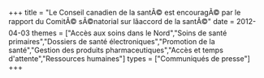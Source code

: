 +++
title = "Le Conseil canadien de la santÃ© est encouragÃ© par le rapport du ComitÃ© sÃ©natorial sur lâaccord de la santÃ©"
date = 2012-04-03
themes = ["Accès aux soins dans le Nord","Soins de santé primaires","Dossiers de santé électroniques","Promotion de la santé","Gestion des produits pharmaceutiques","Accès et temps d'attente","Ressources humaines"]
types = ["Communiqués de presse"]
+++
